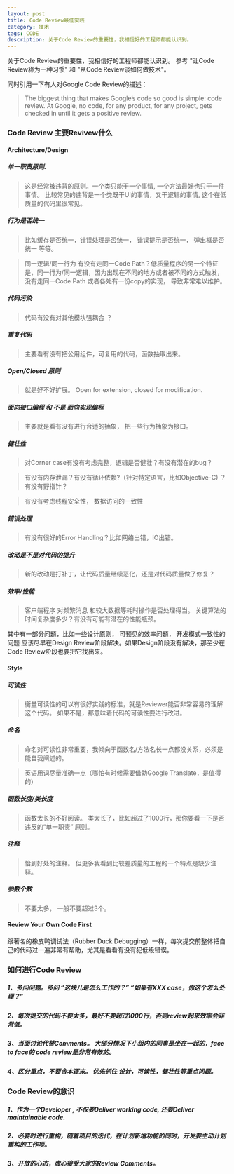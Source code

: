 ```yaml
---
layout: post
title: Code Review最佳实践
category: 技术
tags: CODE
description: 关于Code Review的重要性，我相信好的工程师都能认识到。
---
```


关于Code Review的重要性，我相信好的工程师都能认识到。 参考 "让Code Review称为一种习惯" 和 "从Code Review谈如何做技术"。

同时引用一下有人对Google Code Review的描述：

> The biggest thing that makes Google’s code so good is simple: code review. At Google, no code, for any product, for any project, gets checked in until it gets a positive review.

### Code Review 主要Revivew什么

#### Architecture/Design

##### 单一职责原则.

> 这是经常被违背的原则。一个类只能干一个事情, 一个方法最好也只干一件事情。  比较常见的违背是一个类既干UI的事情，又干逻辑的事情, 这个在低质量的代码里很常见。

##### 行为是否统一

> 比如缓存是否统一，错误处理是否统一， 错误提示是否统一， 弹出框是否统一 等等。

> 同一逻辑/同一行为 有没有走同一Code Path？低质量程序的另一个特征是，同一行为/同一逻辑，因为出现在不同的地方或者被不同的方式触发，没有走同一Code Path 或者各处有一份copy的实现， 导致非常难以维护。

##### 代码污染

> 代码有没有对其他模块强耦合 ？

##### 重复代码

> 主要看有没有把公用组件，可复用的代码，函数抽取出来。

##### Open/Closed 原则

> 就是好不好扩展。 Open for extension, closed for modification.

##### 面向接口编程 和 不是 面向实现编程

> 主要就是看有没有进行合适的抽象， 把一些行为抽象为接口。

##### 健壮性

> 对Corner case有没有考虑完整，逻辑是否健壮？有没有潜在的bug？

> 有没有内存泄漏？有没有循环依赖?（针对特定语言，比如Objective-C) ？有没有野指针？

> 有没有考虑线程安全性， 数据访问的一致性

##### 错误处理

> 有没有很好的Error Handling？比如网络出错，IO出错。

##### 改动是不是对代码的提升

> 新的改动是打补丁，让代码质量继续恶化，还是对代码质量做了修复？

##### 效率/性能

> 客户端程序 对频繁消息 和较大数据等耗时操作是否处理得当。
> 关键算法的时间复杂度多少？有没有可能有潜在的性能瓶颈。

其中有一部分问题，比如一些设计原则， 可预见的效率问题， 开发模式一致性的问题 应该尽早在Design Review阶段解决。如果Design阶段没有解决，那至少在Code Review阶段也要把它找出来。

#### Style

##### 可读性

> 衡量可读性的可以有很好实践的标准，就是Reviewer能否非常容易的理解这个代码。 如果不是，那意味着代码的可读性要进行改进。

##### 命名

> 命名对可读性非常重要，我倾向于函数名/方法名长一点都没关系，必须是能自我阐述的。

> 英语用词尽量准确一点（哪怕有时候需要借助Google Translate，是值得的）

##### 函数长度/类长度

> 函数太长的不好阅读。 类太长了，比如超过了1000行，那你要看一下是否违反的“单一职责” 原则。

##### 注释

> 恰到好处的注释。 但更多我看到比较差质量的工程的一个特点是缺少注释。

##### 参数个数

> 不要太多， 一般不要超过3个。

#### Review Your Own Code First

跟著名的橡皮鸭调试法（Rubber Duck Debugging）一样，每次提交前整体把自己的代码过一遍非常有帮助，尤其是看看有没有犯低级错误。

### 如何进行Code Review

##### 1、多问问题。多问 “这块儿是怎么工作的？” “如果有XXX case，你这个怎么处理？”

##### 2、每次提交的代码不要太多，最好不要超过1000行，否则review起来效率会非常低。

##### 3、当面讨论代替Comments。 大部分情况下小组内的同事是坐在一起的，face to face的 code review是非常有效的。

##### 4、区分重点，不要舍本逐末。 优先抓住 设计，可读性，健壮性等重点问题。

### Code Review的意识

##### 1、作为一个Developer , 不仅要Deliver working code, 还要Deliver maintainable code.

##### 2、必要时进行重构，随着项目的迭代，在计划新增功能的同时，开发要主动计划重构的工作项。

##### 3、开放的心态，虚心接受大家的Review Comments。



